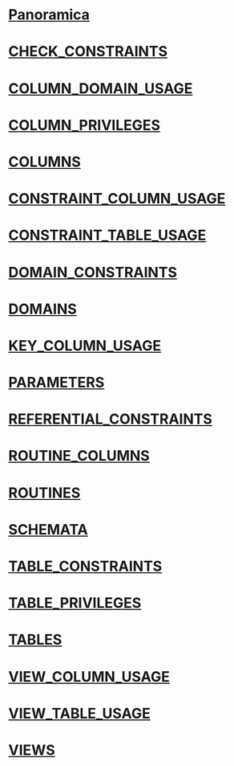 # [Panoramica](system-information-schema-views-transact-sql.md)  
# [CHECK_CONSTRAINTS](check-constraints-transact-sql.md)  
# [COLUMN_DOMAIN_USAGE](column-domain-usage-transact-sql.md)  
# [COLUMN_PRIVILEGES](column-privileges-transact-sql.md)  
# [COLUMNS](columns-transact-sql.md)  
# [CONSTRAINT_COLUMN_USAGE](constraint-column-usage-transact-sql.md)  
# [CONSTRAINT_TABLE_USAGE](constraint-table-usage-transact-sql.md)  
# [DOMAIN_CONSTRAINTS](domain-constraints-transact-sql.md)  
# [DOMAINS](domains-transact-sql.md)  
# [KEY_COLUMN_USAGE](key-column-usage-transact-sql.md)  
# [PARAMETERS](parameters-transact-sql.md)  
# [REFERENTIAL_CONSTRAINTS](referential-constraints-transact-sql.md)  
# [ROUTINE_COLUMNS](routine-columns-transact-sql.md)  
# [ROUTINES](routines-transact-sql.md)  
# [SCHEMATA](schemata-transact-sql.md)  
# [TABLE_CONSTRAINTS](table-constraints-transact-sql.md)  
# [TABLE_PRIVILEGES](table-privileges-transact-sql.md)  
# [TABLES](tables-transact-sql.md)  
# [VIEW_COLUMN_USAGE](view-column-usage-transact-sql.md)  
# [VIEW_TABLE_USAGE](view-table-usage-transact-sql.md)  
# [VIEWS](views-transact-sql.md)  
